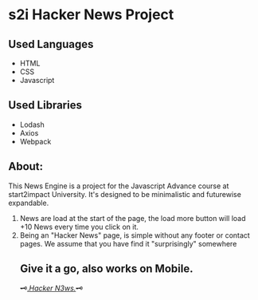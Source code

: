 #  s2i Hacker News Project


## Used Languages
* HTML
* CSS
* Javascript

  
## Used Libraries
* Lodash
* Axios
* Webpack

## About:
This News Engine is a project for the Javascript Advance course at start2impact University. It's designed to be minimalistic and futurewise expandable.
<ol> 
<li>News are load at the start of the page, the load more button will load +10 News every time you click on it.</li>
<li>Being an "Hacker News" page, is simple without any footer or contact pages. We assume that you have find it "surprisingly" somewhere</li>




## Give it a go, also works on Mobile.
🗝️<a href="https://pvihackernews.netlify.app">._Hacker N3ws._</a>🗝️
